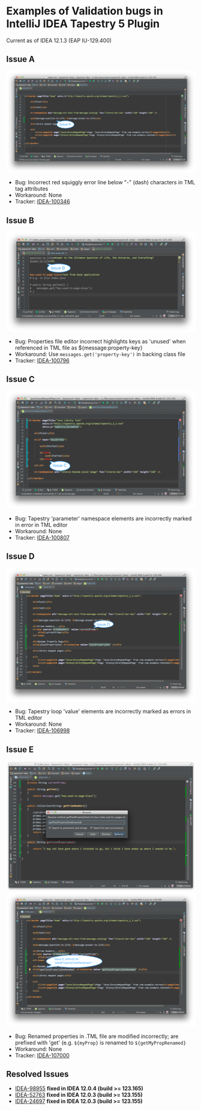 Examples of Validation bugs in IntelliJ IDEA Tapestry 5 Plugin
==============================================================
Current as of IDEA 12.1.3 (EAP IU-129.400)

Issue A
-------
![Bugs Screenshot 1](bugs-screenshot-1.png)
 - Bug: Incorrect red squiggly error line below "-" (dash) characters in TML tag attributes
 - Workaround: None
 - Tracker: [IDEA-100346](http://youtrack.jetbrains.com/issue/IDEA-100346)

Issue B
-------
![Bugs Screenshot 2](bugs-screenshot-2.png)
 - Bug: Properties file editor incorrect highlights keys as 'unused' when referenced in TML file as ${message:property-key}
 - Workaround: Use `messages.get('property-key')` in backing class file
 - Tracker: [IDEA-100796](http://youtrack.jetbrains.com/issue/IDEA-100796)

Issue C
-------
![Bugs Screenshot 3](bugs-screenshot-3.png)
 - Bug: Tapestry 'parameter' namespace elements are incorrectly marked in error in TML editor
 - Workaround: None
 - Tracker: [IDEA-100807](http://youtrack.jetbrains.com/issue/IDEA-100807)

Issue D
-------
![Bugs Screenshot 3](bugs-screenshot-4.png)
 - Bug: Tapestry loop 'value' elements are incorrectly marked as errors in TML editor
 - Workaround: None
 - Tracker: [IDEA-106998](http://youtrack.jetbrains.com/issue/IDEA-106998)

Issue E
-------
![Bugs Screenshot 3](bugs-screenshot-5a.png)
![Bugs Screenshot 3](bugs-screenshot-5b.png)
 - Bug: Renamed properties in .TML file are modified incorrectly; are prefixed with 'get' (e.g. `${myProp}` is renamed to `${getMyPropRenamed}`
 - Workaround: None
 - Tracker: [IDEA-107000](http://youtrack.jetbrains.com/issue/IDEA-107000)

Resolved Issues
---------------
 - [IDEA-98955](http://youtrack.jetbrains.com/issue/IDEA-98955) __fixed in IDEA 12.0.4 (build >= 123.165)__
 - [IDEA-52763](http://youtrack.jetbrains.com/issue/IDEA-52763) __fixed in IDEA 12.0.3 (build >= 123.155)__
 - [IDEA-24697](http://youtrack.jetbrains.com/issue/IDEA-24697) __fixed in IDEA 12.0.3 (build >= 123.155)__
